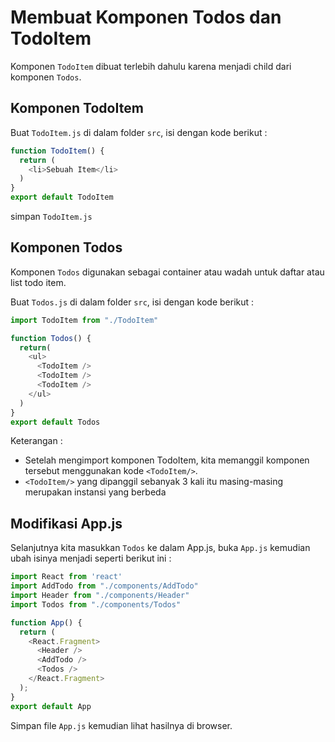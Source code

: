 # Membuat Komponen Todos dan TodoItem

Komponen `TodoItem` dibuat terlebih dahulu karena menjadi child dari komponen `Todos`.

## Komponen TodoItem

Buat `TodoItem.js` di dalam folder `src`, isi dengan kode berikut :

```javascript
function TodoItem() {
  return (
    <li>Sebuah Item</li>
  )
}
export default TodoItem

```

simpan `TodoItem.js`

## Komponen Todos

Komponen `Todos` digunakan sebagai container atau wadah untuk daftar atau list todo item.

Buat `Todos.js` di dalam folder `src`, isi dengan kode berikut :

```javascript
import TodoItem from "./TodoItem"

function Todos() {
  return(
    <ul>
      <TodoItem />
      <TodoItem />
      <TodoItem />
    </ul>
  )
}
export default Todos
```

Keterangan :

* Setelah mengimport komponen TodoItem, kita memanggil komponen tersebut menggunakan kode `<TodoItem/>`.
* `<TodoItem/>` yang dipanggil sebanyak 3 kali itu masing-masing merupakan instansi yang berbeda

## Modifikasi App.js

Selanjutnya kita masukkan `Todos` ke dalam App.js, buka `App.js` kemudian ubah isinya menjadi seperti berikut ini :

```javascript
import React from 'react'
import AddTodo from "./components/AddTodo"
import Header from "./components/Header"
import Todos from "./components/Todos"

function App() {
  return (
    <React.Fragment>
      <Header />
      <AddTodo />
      <Todos />
    </React.Fragment>
  );
}
export default App
```

Simpan file `App.js` kemudian lihat hasilnya di browser.
